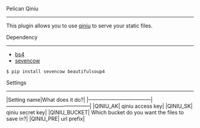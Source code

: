 Pelican Qiniu
______

This plugin allows you to use [qiniu](http://www.qiniu.com/) to serve your static files.

Dependency
______
- [bs4](http://www.crummy.com/software/BeautifulSoup/)
- [sevencow](https://github.com/yueyoum/seven-cow)

```
$ pip install sevencow beautifulsoup4
```

Settings
______
|Setting name|What does it do?|
|————————————|————————————————|
|QINIU_AK| qiniu access key|
|QINIU_SK| qiniu secret key|
|QINIU_BUCKET| Which bucket do you want the files to save in?|
|QINIU_PRE| url prefix|

